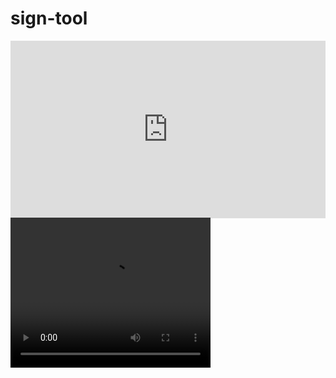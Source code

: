 # sign-tool
<div style="width:100%;height:0px;position:relative;padding-bottom:56.250%;"><iframe src="https://streamable.com/e/scwfw9" frameborder="0" width="100%" height="100%" allowfullscreen style="width:100%;height:100%;position:absolute;left:0px;top:0px;overflow:hidden;"></iframe></div>
<video width="320" height="240" controls>
  <source src="https://streamable.com/e/scwfw9" type="video/mp4">
</video>
